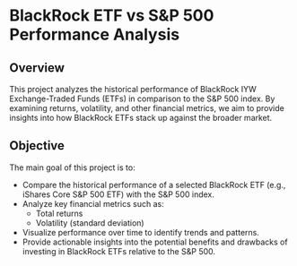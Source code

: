 # BlackRock ETF vs S&P 500 Performance Analysis

## Overview
This project analyzes the historical performance of BlackRock IYW Exchange-Traded Funds (ETFs) in comparison to the S&P 500 index. By examining returns, volatility, and other financial metrics, we aim to provide insights into how BlackRock ETFs stack up against the broader market.

## Objective
The main goal of this project is to:
- Compare the historical performance of a selected BlackRock ETF (e.g., iShares Core S&P 500 ETF) with the S&P 500 index.
- Analyze key financial metrics such as:
  - Total returns
  - Volatility (standard deviation)
- Visualize performance over time to identify trends and patterns.
- Provide actionable insights into the potential benefits and drawbacks of investing in BlackRock ETFs relative to the S&P 500.
